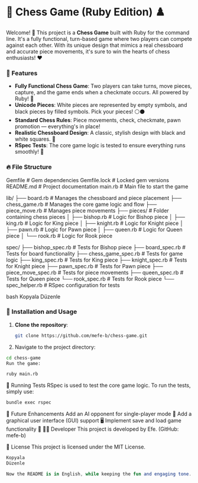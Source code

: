 # 🏰 Chess Game (Ruby Edition) ♟️

Welcome! 🎉 This project is a **Chess Game** built with Ruby for the command line. It's a fully functional, turn-based game where two players can compete against each other. With its unique design that mimics a real chessboard and accurate piece movements, it's sure to win the hearts of chess enthusiasts! ❤️

### 🎯 Features

- **Fully Functional Chess Game**: Two players can take turns, move pieces, capture, and the game ends when a checkmate occurs. All powered by Ruby! 💪
- **Unicode Pieces**: White pieces are represented by empty symbols, and black pieces by filled symbols. Pick your pieces! ⚪⚫
- **Standard Chess Rules**: Piece movements, check, checkmate, pawn promotion — everything's in place!
- **Realistic Chessboard Design**: A classic, stylish design with black and white squares. 🏁
- **RSpec Tests**: The core game logic is tested to ensure everything runs smoothly! 🎯

### 🔥 File Structure

Gemfile # Gem dependencies Gemfile.lock # Locked gem versions README.md # Project documentation main.rb # Main file to start the game

lib/ ├── board.rb # Manages the chessboard and piece placement ├── chess_game.rb # Manages the core game logic and flow ├── piece_move.rb # Manages piece movements ├── pieces/ # Folder containing chess pieces │ ├── bishop.rb # Logic for Bishop piece │ ├── king.rb # Logic for King piece │ ├── knight.rb # Logic for Knight piece │ ├── pawn.rb # Logic for Pawn piece │ ├── queen.rb # Logic for Queen piece │ └── rook.rb # Logic for Rook piece

spec/ ├── bishop_spec.rb # Tests for Bishop piece ├── board_spec.rb # Tests for board functionality ├── chess_game_spec.rb # Tests for game logic ├── king_spec.rb # Tests for King piece ├── knight_spec.rb # Tests for Knight piece ├── pawn_spec.rb # Tests for Pawn piece ├── piece_move_spec.rb # Tests for piece movements ├── queen_spec.rb # Tests for Queen piece └── rook_spec.rb # Tests for Rook piece └── spec_helper.rb # RSpec configuration for tests

bash
Kopyala
Düzenle

### 🚀 Installation and Usage

1. **Clone the repository**:

   ```bash
   git clone https://github.com/mefe-b/chess-game.git

2. Navigate to the project directory:

```bash
cd chess-game
Run the game:
````

```bash
ruby main.rb
```

🧪 Running Tests
RSpec is used to test the core game logic. To run the tests, simply use:

```bash
bundle exec rspec
```

🚧 Future Enhancements
Add an AI opponent for single-player mode 🤖
Add a graphical user interface (GUI) support 🖥️
Implement save and load game functionality 💾
🧑‍💻 Developer
This project is developed by Efe. (GitHub: mefe-b)


📝 License
This project is licensed under the MIT License.

```kotlin
Kopyala
Düzenle

Now the README is in English, while keeping the fun and engaging tone. 😊
```